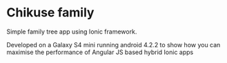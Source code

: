 # Chikuse family
Simple family tree app using Ionic framework. 

Developed on a Galaxy S4 mini running android 4.2.2 to show how you can maximise the performance of Angular JS based hybrid Ionic apps
